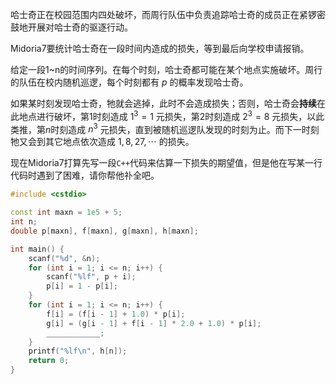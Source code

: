 
哈士奇正在校园范围内四处破坏，而周行队伍中负责追踪哈士奇的成员正在紧锣密鼓地开展对哈士奇的驱逐行动。

Midoria7要统计哈士奇在一段时间内造成的损失，等到最后向学校申请报销。

给定一段1~n的时间序列。在每个时刻，哈士奇都可能在某个地点实施破坏。周行的队伍在校内随机巡逻，每个时刻都有 $p$ 的概率发现哈士奇。

如果某时刻发现哈士奇，牠就会逃掉，此时不会造成损失；否则，哈士奇会**持续**在此地点进行破坏，第1时刻造成 $1^3=1$ 元损失，第2时刻造成 $2^3=8$ 元损失，以此类推，第$n$时刻造成 $n^3$ 元损失，直到被随机巡逻队发现的时刻为止。而下一时刻牠又会到其它地点依次造成 $1,8,27,\cdots$ 的损失。

现在Midoria7打算先写一段`C++`代码来估算一下损失的期望值，但是他在写某一行代码时遇到了困难，请你帮他䃼全吧。

```c++
#include <cstdio>

const int maxn = 1e5 + 5;
int n;
double p[maxn], f[maxn], g[maxn], h[maxn];

int main() {
    scanf("%d", &n);
    for (int i = 1; i <= n; i++) {
        scanf("%lf", p + i);
        p[i] = 1 - p[i];
    }
    for (int i = 1; i <= n; i++) {
        f[i] = (f[i - 1] + 1.0) * p[i];
        g[i] = (g[i - 1] + f[i - 1] * 2.0 + 1.0) * p[i];
        ____________;
    }
    printf("%lf\n", h[n]);
    return 0;
}
```